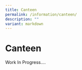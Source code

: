 ```yaml
---
title: Canteen
permalink: /information/canteen/
description: ""
variant: markdown
---
```

<h1><strong>Canteen</strong></h1>
Work In Progress....